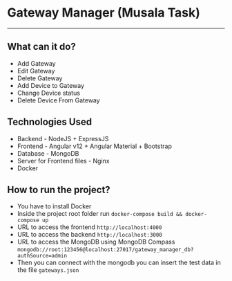 # Gateway Manager (Musala Task)

------------------------

## What can it do?

- Add Gateway
- Edit Gateway
- Delete Gateway
- Add Device to Gateway
- Change Device status
- Delete Device From Gateway

## Technologies Used

- Backend - NodeJS + ExpressJS
- Frontend - Angular v12 + Angular Material + Bootstrap
- Database - MongoDB
- Server for Frontend files - Nginx
- Docker

## How to run the project?

- You have to install Docker
- Inside the project root folder run ```docker-compose build && docker-compose up```
- URL to access the frontend ```http://localhost:4000```
- URL to access the backend ```http://localhost:3000```
- URL to access the MongoDB using MongoDB Compass ```mongodb://root:123456@localhost:27017/gateway_manager_db?authSource=admin```
- Then you can connect with the mongodb you can insert the test data in the file ```gateways.json```
